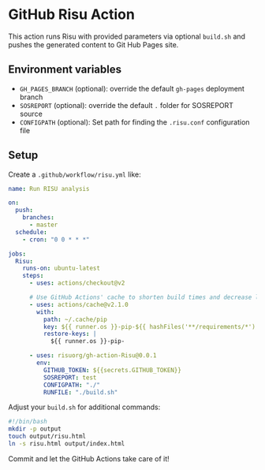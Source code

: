 # GitHub Risu Action

This action runs Risu with provided parameters via optional `build.sh` and pushes the generated content to Git Hub Pages site.

## Environment variables

- `GH_PAGES_BRANCH` (optional): override the default `gh-pages` deployment branch
- `SOSREPORT` (optional): override the default `.` folder for SOSREPORT source
- `CONFIGPATH` (optional): Set path for finding the `.risu.conf` configuration file

## Setup

Create a `.github/workflow/risu.yml` like:

```yml
name: Run RISU analysis

on:
  push:
    branches:
      - master
  schedule:
    - cron: "0 0 * * *"

jobs:
  Risu:
    runs-on: ubuntu-latest
    steps:
      - uses: actions/checkout@v2

      # Use GitHub Actions' cache to shorten build times and decrease load on servers
      - uses: actions/cache@v2.1.0
        with:
          path: ~/.cache/pip
          key: ${{ runner.os }}-pip-${{ hashFiles('**/requirements/*') }}
          restore-keys: |
            ${{ runner.os }}-pip-

      - uses: risuorg/gh-action-Risu@0.0.1
        env:
          GITHUB_TOKEN: ${{secrets.GITHUB_TOKEN}}
          SOSREPORT: test
          CONFIGPATH: "./"
          RUNFILE: "./build.sh"
```

Adjust your `build.sh` for additional commands:

```sh
#!/bin/bash
mkdir -p output
touch output/risu.html
ln -s risu.html output/index.html
```

Commit and let the GitHub Actions take care of it!
